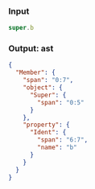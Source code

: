 ### Input
```js parse:expr
super.b
```

### Output: ast
```json
{
  "Member": {
    "span": "0:7",
    "object": {
      "Super": {
        "span": "0:5"
      }
    },
    "property": {
      "Ident": {
        "span": "6:7",
        "name": "b"
      }
    }
  }
}
```
